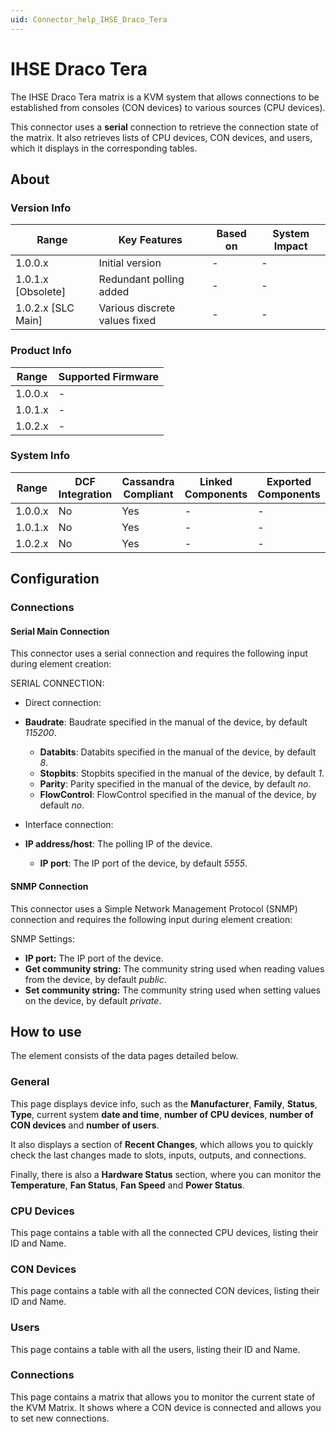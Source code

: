 ```yaml
---
uid: Connector_help_IHSE_Draco_Tera
---
```


# IHSE Draco Tera

The IHSE Draco Tera matrix is a KVM system that allows connections to be established from consoles (CON devices) to various sources (CPU devices).

This connector uses a **serial** connection to retrieve the connection state of the matrix. It also retrieves lists of CPU devices, CON devices, and users, which it displays in the corresponding tables.

## About

### Version Info

| **Range**            | **Key Features**              | **Based on** | **System Impact** |
|----------------------|-------------------------------|--------------|-------------------|
| 1.0.0.x              | Initial version               | \-           | \-                |
| 1.0.1.x \[Obsolete\] | Redundant polling added       | \-           | \-                |
| 1.0.2.x \[SLC Main\] | Various discrete values fixed | \-           | \-                |

### Product Info

| **Range** | **Supported Firmware** |
|-----------|------------------------|
| 1.0.0.x   | \-                     |
| 1.0.1.x   | \-                     |
| 1.0.2.x   | \-                     |

### System Info

| **Range** | **DCF Integration** | **Cassandra Compliant** | **Linked Components** | **Exported Components** |
|-----------|---------------------|-------------------------|-----------------------|-------------------------|
| 1.0.0.x   | No                  | Yes                     | \-                    | \-                      |
| 1.0.1.x   | No                  | Yes                     | \-                    | \-                      |
| 1.0.2.x   | No                  | Yes                     | \-                    | \-                      |

## Configuration

### Connections

#### Serial Main Connection

This connector uses a serial connection and requires the following input during element creation:

SERIAL CONNECTION:

- Direct connection:

- **Baudrate**: Baudrate specified in the manual of the device, by default *115200*.
  - **Databits**: Databits specified in the manual of the device, by default *8*.
  - **Stopbits**: Stopbits specified in the manual of the device, by default *1*.
  - **Parity**: Parity specified in the manual of the device, by default *no*.
  - **FlowControl**: FlowControl specified in the manual of the device, by default *no*.

- Interface connection:

- **IP address/host**: The polling IP of the device.
  - **IP port**: The IP port of the device, by default *5555*.

#### SNMP Connection

This connector uses a Simple Network Management Protocol (SNMP) connection and requires the following input during element creation:

SNMP Settings:

- **IP port:** The IP port of the device.
- **Get community string:** The community string used when reading values from the device, by default *public*.
- **Set community string:** The community string used when setting values on the device, by default *private*.

## How to use

The element consists of the data pages detailed below.

### General

This page displays device info, such as the **Manufacturer**, **Family**, **Status**, **Type**, current system **date and time**, **number of CPU devices**, **number of CON devices** and **number of users**.

It also displays a section of **Recent Changes**, which allows you to quickly check the last changes made to slots, inputs, outputs, and connections.

Finally, there is also a **Hardware Status** section, where you can monitor the **Temperature**, **Fan Status**, **Fan Speed** and **Power Status**.

### CPU Devices

This page contains a table with all the connected CPU devices, listing their ID and Name.

### CON Devices

This page contains a table with all the connected CON devices, listing their ID and Name.

### Users

This page contains a table with all the users, listing their ID and Name.

### Connections

This page contains a matrix that allows you to monitor the current state of the KVM Matrix. It shows where a CON device is connected and allows you to set new connections.
